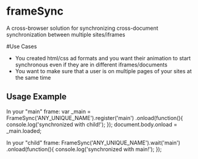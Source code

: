 # frameSync
A cross-browser solution for synchronizing cross-document synchronization between multiple sites/iframes


#Use Cases
- You created html/css ad formats and you want their animation to start synchronous even if they are in different iframes/documents
- You want to make sure that a user is on multiple pages of your sites at the same time

## Usage Example
In your "main" frame:
  var _main = 
    FrameSync('ANY_UNIQUE_NAME').register('main')
      .onload(function(){
        console.log('synchronized with child!');
      });
  document.body.onload = _main.loaded;

In your "child" frame:
  FrameSync('ANY_UNIQUE_NAME').wait('main')
    .onload(function(){
        console.log('synchronized with main!');
    });
